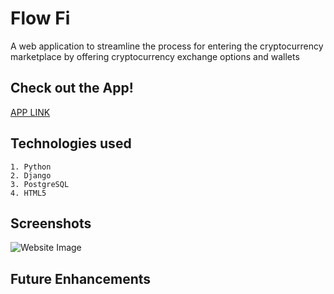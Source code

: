 # Flow Fi
   A web application to streamline the process for entering the cryptocurrency marketplace by offering cryptocurrency exchange options and wallets
   
## Check out the App!

[APP LINK]()

  ## Technologies used
  
    1. Python
    2. Django
    3. PostgreSQL
    4. HTML5

## Screenshots 

![Website Image]()

## Future Enhancements
